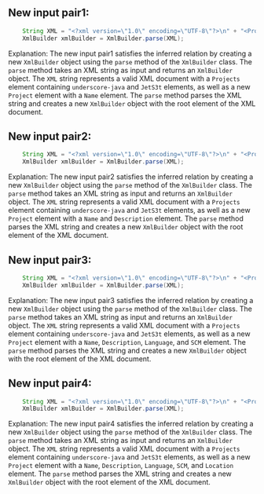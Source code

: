## New input pair1:
```java
    String XML = "<?xml version=\"1.0\" encoding=\"UTF-8\"?>\n" + "<Projects>\n" + "  <underscore-java language=\"Java\" scm=\"SVN\">\n" + "    <Location type=\"URL\">https://github.com/javadev/underscore-java/</Location>\n" + "  </underscore-java>\n" + "  <JetS3t language=\"Java\" scm=\"CVS\">\n" + "    <Location type=\"URL\">https://jets3t.s3.amazonaws.com/index.html</Location>\n" + "  </JetS3t>\n" + "  <Project>\n" + "    <Name>Project X</Name>\n" + "  </Project>\n" + "</Projects>";
    XmlBuilder xmlBuilder = XmlBuilder.parse(XML);
```

Explanation: The new input pair1 satisfies the inferred relation by creating a new `XmlBuilder` object using the `parse` method of the `XmlBuilder` class. The `parse` method takes an XML string as input and returns an `XmlBuilder` object. The `XML` string represents a valid XML document with a `Projects` element containing `underscore-java` and `JetS3t` elements, as well as a new `Project` element with a `Name` element. The `parse` method parses the XML string and creates a new `XmlBuilder` object with the root element of the XML document.

## New input pair2:
```java
    String XML = "<?xml version=\"1.0\" encoding=\"UTF-8\"?>\n" + "<Projects>\n" + "  <underscore-java language=\"Java\" scm=\"SVN\">\n" + "    <Location type=\"URL\">https://github.com/javadev/underscore-java/</Location>\n" + "  </underscore-java>\n" + "  <JetS3t language=\"Java\" scm=\"CVS\">\n" + "    <Location type=\"URL\">https://jets3t.s3.amazonaws.com/index.html</Location>\n" + "  </JetS3t>\n" + "  <Project>\n" + "    <Name>Project X</Name>\n" + "    <Description>This is a project about Java development.</Description>\n" + "  </Project>\n" + "</Projects>";
    XmlBuilder xmlBuilder = XmlBuilder.parse(XML);
```

Explanation: The new input pair2 satisfies the inferred relation by creating a new `XmlBuilder` object using the `parse` method of the `XmlBuilder` class. The `parse` method takes an XML string as input and returns an `XmlBuilder` object. The `XML` string represents a valid XML document with a `Projects` element containing `underscore-java` and `JetS3t` elements, as well as a new `Project` element with a `Name` and `Description` element. The `parse` method parses the XML string and creates a new `XmlBuilder` object with the root element of the XML document.

## New input pair3:
```java
    String XML = "<?xml version=\"1.0\" encoding=\"UTF-8\"?>\n" + "<Projects>\n" + "  <underscore-java language=\"Java\" scm=\"SVN\">\n" + "    <Location type=\"URL\">https://github.com/javadev/underscore-java/</Location>\n" + "  </underscore-java>\n" + "  <JetS3t language=\"Java\" scm=\"CVS\">\n" + "    <Location type=\"URL\">https://jets3t.s3.amazonaws.com/index.html</Location>\n" + "  </JetS3t>\n" + "  <Project>\n" + "    <Name>Project X</Name>\n" + "    <Description>This is a project about Java development.</Description>\n" + "    <Language>Java</Language>\n" + "    <SCM>SVN</SCM>\n" + "  </Project>\n" + "</Projects>";
    XmlBuilder xmlBuilder = XmlBuilder.parse(XML);
```

Explanation: The new input pair3 satisfies the inferred relation by creating a new `XmlBuilder` object using the `parse` method of the `XmlBuilder` class. The `parse` method takes an XML string as input and returns an `XmlBuilder` object. The `XML` string represents a valid XML document with a `Projects` element containing `underscore-java` and `JetS3t` elements, as well as a new `Project` element with a `Name`, `Description`, `Language`, and `SCM` element. The `parse` method parses the XML string and creates a new `XmlBuilder` object with the root element of the XML document.

## New input pair4:
```java
    String XML = "<?xml version=\"1.0\" encoding=\"UTF-8\"?>\n" + "<Projects>\n" + "  <underscore-java language=\"Java\" scm=\"SVN\">\n" + "    <Location type=\"URL\">https://github.com/javadev/underscore-java/</Location>\n" + "  </underscore-java>\n" + "  <JetS3t language=\"Java\" scm=\"CVS\">\n" + "    <Location type=\"URL\">https://jets3t.s3.amazonaws.com/index.html</Location>\n" + "  </JetS3t>\n" + "  <Project>\n" + "    <Name>Project X</Name>\n" + "    <Description>This is a project about Java development.</Description>\n" + "    <Language>Java</Language>\n" + "    <SCM>SVN</SCM>\n" + "    <Location type=\"URL\">https://example.com/project-x</Location>\n" + "  </Project>\n" + "</Projects>";
    XmlBuilder xmlBuilder = XmlBuilder.parse(XML);
```

Explanation: The new input pair4 satisfies the inferred relation by creating a new `XmlBuilder` object using the `parse` method of the `XmlBuilder` class. The `parse` method takes an XML string as input and returns an `XmlBuilder` object. The `XML` string represents a valid XML document with a `Projects` element containing `underscore-java` and `JetS3t` elements, as well as a new `Project` element with a `Name`, `Description`, `Language`, `SCM`, and `Location` element. The `parse` method parses the XML string and creates a new `XmlBuilder` object with the root element of the XML document.
